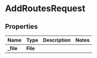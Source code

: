 

# AddRoutesRequest


## Properties

| Name | Type | Description | Notes |
|------------ | ------------- | ------------- | -------------|
|**_file** | **File** |  |  |



